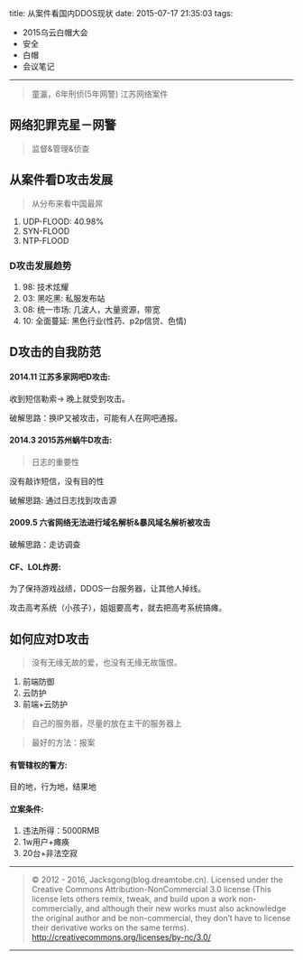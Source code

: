 title: 从案件看国内DDOS现状
date: 2015-07-17 21:35:03
tags:
- 2015乌云白帽大会
- 安全
- 白帽
- 会议笔记

---

> 童瀛，6年刑侦(5年网警)
> 江苏网络案件

## 网络犯罪克星－网警

> 监督&管理&侦查

## 从案件看D攻击发展

> 从分布来看中国最屌

1. UDP-FLOOD: 40.98%
2. SYN-FLOOD
3. NTP-FLOOD

<!--more-->

### D攻击发展趋势

1. 98: 技术炫耀
2. 03: 黑吃黑: 私服发布站
3. 08: 统一市场: 几波人，大量资源，带宽
4. 10: 全面蔓延: 黑色行业(性药、p2p信贷、色情)

## D攻击的自我防范

#### 2014.11 江苏多家网吧D攻击:

收到短信勒索-> 晚上就受到攻击。

破解思路：换IP又被攻击，可能有人在网吧通报。

#### 2014.3 2015苏州蜗牛D攻击:

> 日志的重要性

没有敲诈短信，没有目的性

破解思路: 通过日志找到攻击源

#### 2009.5 六省网络无法进行域名解析&暴风域名解析被攻击

破解思路：走访调查

#### CF、LOL炸房:

为了保持游戏战绩，DDOS一台服务器，让其他人掉线。

攻击高考系统（小孩子），姐姐要高考，就去把高考系统搞瘫。

## 如何应对D攻击

> 没有无缘无故的爱，也没有无缘无故饿恨。

1. 前端防御
2. 云防护
3. 前端+云防护

> 自己的服务器，尽量的放在主干的服务器上

> 最好的方法：报案

#### 有管辖权的警方:

目的地，行为地，结果地

#### 立案条件:

1. 违法所得：5000RMB
2. 1w用户+瘫痪
3. 20台+非法空寂

---

> © 2012 - 2016, Jacksgong(blog.dreamtobe.cn). Licensed under the Creative Commons Attribution-NonCommercial 3.0 license (This license lets others remix, tweak, and build upon a work non-commercially, and although their new works must also acknowledge the original author and be non-commercial, they don’t have to license their derivative works on the same terms). http://creativecommons.org/licenses/by-nc/3.0/

---
